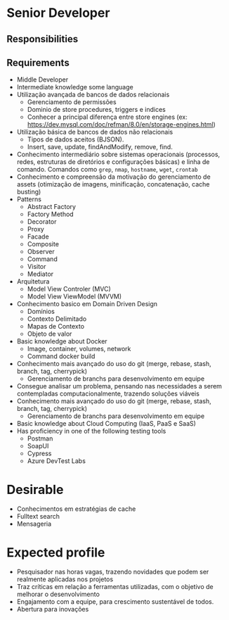 # Senior Developer

## Responsibilities

## Requirements

- Middle Developer
- Intermediate knowledge some language
- Utilização avançada de bancos de dados relacionais
    - Gerenciamento de permissões
	- Dominio de store procedures, triggers e indices
	- Conhecer a principal diferença entre store engines (ex: https://dev.mysql.com/doc/refman/8.0/en/storage-engines.html) 
- Utilização básica de bancos de dados não relacionais
    - Tipos de dados aceitos (BJSON).
    - Insert, save, update, findAndModify, remove, find.
- Conhecimento intermediário sobre sistemas operacionais (processos, redes, estruturas de diretórios e configurações básicas) e linha de comando. Comandos como `grep`, `nmap`, `hostname`, `wget`, `crontab`
- Conhecimento e compreensão da motivação do gerenciamento de assets (otimização de imagens, minificação, concatenação, cache busting)
- Patterns
	- Abstract Factory
	- Factory Method
    - Decorator
	- Proxy
	- Facade
	- Composite
    - Observer
    - Command
	- Visitor
    - Mediator
- Arquitetura
    - Model View Controler (MVC)
    - Model View ViewModel (MVVM)
- Conhecimento basico em Domain Driven Design
    - Domínios
    - Contexto Delimitado 
    - Mapas de Contexto
    - Objeto de valor
- Basic knowledge about Docker
    - Image, container, volumes, network
    - Command docker build
- Conhecimento mais avançado do uso do git (merge, rebase, stash, branch, tag, cherry­pick)
	- Gerenciamento de branchs para desenvolvimento em equipe
- Consegue analisar um problema, pensando nas necessidades a serem contempladas computacionalmente, trazendo soluções viáveis
- Conhecimento mais avançado do uso do git (merge, rebase, stash, branch, tag, cherry­pick)
	- Gerenciamento de branchs para desenvolvimento em equipe
- Basic knowledge about Cloud Computing (IaaS, PaaS e SaaS)
- Has proficiency in one of the following testing tools
    - Postman
    - SoapUI
    - Cypress
    - Azure DevTest Labs

# Desirable

- Conhecimentos em estratégias de cache
- Fulltext search 
- Mensageria

# Expected profile

- Pesquisador nas horas vagas, trazendo novidades que podem ser realmente aplicadas nos projetos
- Traz críticas em relação a ferramentas utilizadas, com o objetivo de melhorar o desenvolvimento
- Engajamento com a equipe, para crescimento sustentável de todos.
- Abertura para inovações
